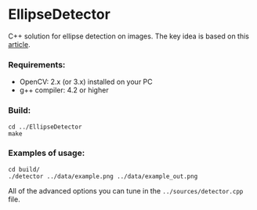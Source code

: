 # EllipseDetector
C++ solution for ellipse detection on images.
The key idea is based on this [article](http://ieeexplore.ieee.org/document/1048464/).

### Requirements:
* OpenCV: 2.x (or 3.x) installed on your PC
* g++ compiler: 4.2 or higher

### Build:
```
cd ../EllipseDetector
make
```

### Examples of usage:
```
cd build/
./detector ../data/example.png ../data/example_out.png
```
All of the advanced options you can tune in the `../sources/detector.cpp` file. 
